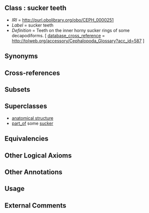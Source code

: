 
## Class : sucker teeth

 * *IRI* = http://purl.obolibrary.org/obo/CEPH_0000251
 * *Label* = sucker teeth
 * *Definition* = Teeth on the inner horny sucker rings of some decapodiforms. [ [database_cross_reference](../../ef/oboInOwl#hasDbXref.md) = http://tolweb.org/accessory/Cephalopoda_Glossary?acc_id=587 ]

## Synonyms


## Cross-references


## Subsets


## Superclasses

 * [anatomical structure](../../UBERON/61/UBERON_0000061.md)
 * [part_of](../../BFO/50/BFO_0000050.md) some [sucker](../../CEPH/48/CEPH_0000248.md)

## Equivalencies


## Other Logical Axioms


## Other Annotations


## Usage


## External Comments

